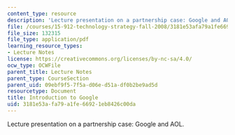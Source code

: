 ```yaml
---
content_type: resource
description: 'Lecture presentation on a partnership case: Google and AOL.'
file: /courses/15-912-technology-strategy-fall-2008/3181e53afa79a1fe66921eb8426c00da_lec_13a.pdf
file_size: 132315
file_type: application/pdf
learning_resource_types:
- Lecture Notes
license: https://creativecommons.org/licenses/by-nc-sa/4.0/
ocw_type: OCWFile
parent_title: Lecture Notes
parent_type: CourseSection
parent_uid: 09ebf9f5-7f5a-d06e-d51a-df0b2be9ad5d
resourcetype: Document
title: Introduction to Google
uid: 3181e53a-fa79-a1fe-6692-1eb8426c00da
---
```

Lecture presentation on a partnership case: Google and AOL.
